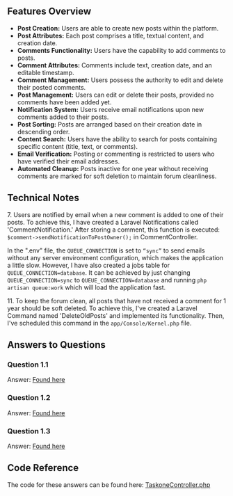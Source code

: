 <h2>Features Overview</h2>
<ul>
  <li><strong>Post Creation:</strong> Users are able to create new posts within the platform.</li>
  <li><strong>Post Attributes:</strong> Each post comprises a title, textual content, and creation date.</li>
  <li><strong>Comments Functionality:</strong> Users have the capability to add comments to posts.</li>
  <li><strong>Comment Attributes:</strong> Comments include text, creation date, and an editable timestamp.</li>
  <li><strong>Comment Management:</strong> Users possess the authority to edit and delete their posted comments.</li>
  <li><strong>Post Management:</strong> Users can edit or delete their posts, provided no comments have been added yet.</li>
  <li><strong>Notification System:</strong> Users receive email notifications upon new comments added to their posts.</li>
  <li><strong>Post Sorting:</strong> Posts are arranged based on their creation date in descending order.</li>
  <li><strong>Content Search:</strong> Users have the ability to search for posts containing specific content (title, text, or comments).</li>
  <li><strong>Email Verification:</strong> Posting or commenting is restricted to users who have verified their email addresses.</li>
  <li><strong>Automated Cleanup:</strong> Posts inactive for one year without receiving comments are marked for soft deletion to maintain forum cleanliness.</li>
</ul>



<section>
  <h2>Technical Notes</h2>
  <p>7. Users are notified by email when a new comment is added to one of their posts. To achieve this, I have created a Laravel Notifications called 'CommentNotification.' After storing a comment, this function is executed: <code>$comment->sendNotificationToPostOwner();</code> in CommentController.</p>

<p>In the ".env" file, the <code>QUEUE_CONNECTION</code> is set to <code>“sync”</code> to send emails without any server environment configuration, which makes the application a little slow. However, I have also created a jobs table for <code>QUEUE_CONNECTION=database</code>. It can be achieved by just changing <code>QUEUE_CONNECTION=sync</code> to <code>QUEUE_CONNECTION=database</code> and running <code>php artisan queue:work</code> which will load the application fast.</p>

<p>11. To keep the forum clean, all posts that have not received a comment for 1 year should be soft deleted. To achieve this, I've created a Laravel Command named 'DeleteOldPosts' and implemented its functionality. Then, I've scheduled this command in the <code>app/Console/Kernel.php</code> file.</p>

</section>


<section>
<h2>Answers to Questions</h2>

<h3>Question 1.1</h3>
<p>Answer: <a href="http://127.0.0.1:8000/problemone">Found here</a></p>

<h3>Question 1.2</h3>
<p>Answer: <a href="http://127.0.0.1:8000/probletwo">Found here</a></p>

<h3>Question 1.3</h3>
<p>Answer: <a href="http://127.0.0.1:8000/three">Found here</a></p>

<h2>Code Reference</h2>
<p>The code for these answers can be found here: <a href="https://github.com/SultanBayezid/reitmellon/blob/main/app/Http/Controllers/TaskoneController.php">TaskoneController.php</a></p>

</section>